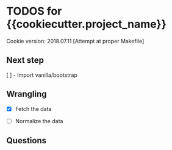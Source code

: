 # TODOS for {{cookiecutter.project_name}}

Cookie version: 2018.07.11 [Attempt at proper Makefile]

## Next step

[ ] - Import vanilla/bootstrap


## Wrangling

- [x] Fetch the data
- [ ] Normalize the data


## Questions

